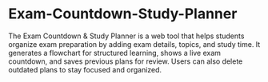 # Exam-Countdown-Study-Planner
The Exam Countdown &amp; Study Planner is a web tool that helps students organize exam preparation by adding exam details, topics, and study time. It generates a flowchart for structured learning, shows a live exam countdown, and saves previous plans for review. Users can also delete outdated plans to stay focused and organized.
